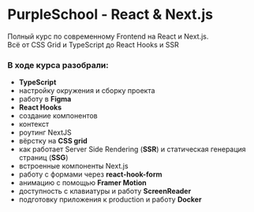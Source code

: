 # PurpleSchool - React & Next.js

Полный курс по современному Frontend на React и Next.js.<br /> Всё от CSS Grid и TypeScript до React Hooks и SSR

### В ходе курса разобрали:

- **TypeScript**
- настройку окружения и сборку проекта
- работу в **Figma**
- **React Hooks**
- создание компонентов
- контекст
- роутинг NextJS
- вёрстку на **CSS grid**
- как работает Server Side Rendering (**SSR**) и статическая генерация страниц (**SSG**)
- встроенные компоненты Next.js
- работу с формами через **react-hook-form**
- анимацию с помощью **Framer Motion**
- доступность с клавиатуры и работу **ScreenReader**
- подготовку приложения к production и работу **Docker**
